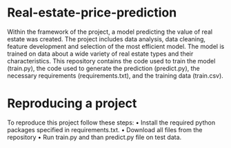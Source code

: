 # Real-estate-price-prediction
Within the framework of the project, a model predicting the value of real estate was created. The project includes data analysis, data cleaning, feature development and selection of the most efficient model. The model is trained on data about a wide variety of real estate types and their characteristics. 
This repository contains the code used to train the model (train.py), the code used to generate the prediction (predict.py), the necessary requirements (requirements.txt), and the training data (train.csv).

# Reproducing a project
To reproduce this project follow these steps:
•	Install the required python packages specified in requirements.txt.
•	Download all files from the repository
•	Run train.py and than predict.py file on test data.
